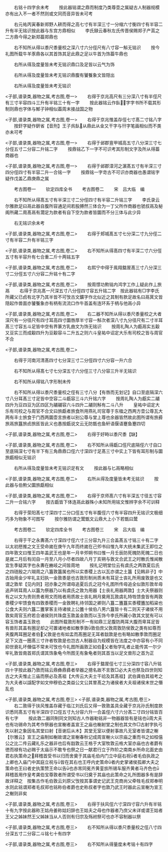 <!-- { "loadSidebar": true } -->
　　右铭十四字余未考
　　按此器铭谓之鼎而制度乃类尊壶之属疑古人制器规模亦有出入不一者不然则或文同而音异皆未可考




















　　右元祐丙寅春新郑野人耕而得之高七寸有半深三寸一分缩六寸衡四寸有半容二升有半无铭识按此器与东宫方鼎相似
　　李氏録云春秋左氏传晋侯赐郑子产莒之二方鼎今得之新郑葢郑鼎也











　　右不知所从得以黍尺黍量校之深八寸六分俓尺有八寸容一斛无铭识
　　按今礼图所载牛羊豕鼎各以其首饰其足此鼎之足以牛首为饰葢牛鼎也












　　右所从得及度量皆未考无铭识鼎口及足皆以云气为饰














　　右所从得及度量皆未考无铭识鼎腹有饕餮象文皆隠出














　　右所从得及度量皆未考无铭识







<子部,谱录类,器物之属,考古图,卷一>
　　右得于京兆高尺有三分深八寸有半俓尺有三寸半容四斗三升有半铭三十有一字
　　按此器铭云作飤字字书所不载其形制则鼎也字体与鄦子钟相似葢周末接战国之物












<子部,谱录类,器物之属,考古图,卷一>
　　右得于京兆惟盖存俓七寸髙二寸铭八字
　　按釬字疑作銒省【音刑】王子呉飤从鼎此从金又干字与幵字笔画相似而不类亦未可考













<子部,谱录类,器物之属,考古图,卷一>
　　右得于邺郡亶甲城高五寸八分深三寸七分俓五寸二分容二升铭二字
　　按鼎铭乙下一字不可识考其形制文字及所从得葢商器也












<子部,谱录类,器物之属,考古图,卷一>
　　右得于邺郡漳河之濵髙五寸有半深三寸四分俓四寸有半容二升一合铭一字
　　按鼎铭一字竒古不可识亦商器也愚谓铭字疑作戊盖乙鼎庚鼎之属











　　考古图卷一
　　钦定四库全书
　　考古图卷二
　　宋　吕大临　编













　　右不知所从得髙五寸有半深三寸二分俓四寸有半容二升铭三字
　　李氏录云尔雅款足曰鬲此器自腹所容通足间若股膊然三体合为一丁父所作商器也虢叔鬲及秘阁所藏二周髙鬲有濶足为款者有自下空为款者皆圜而不分三体与此少异


















　　右无铭识余未考







<子部,谱录类,器物之属,考古图,卷二>
　　右得于郏城髙五寸七分深二寸九分俓二寸有半容二升有半铭三字














<子部,谱录类,器物之属,考古图,卷二>
　　右不知所从得髙四寸有半深二寸六分俓五寸有半容升有七合重二斤十两铭五字














<子部,谱录类,器物之属,考古图,卷二>
　　右熙宁中得于鳯翔盩厔髙三寸八分深三寸二分俓五寸六分容二升铭十有二字














<子部,谱录类,器物之属,考古图,卷二>
　　按周憬功勲铭内鸿字工作丄疑此作丄旅鬲
　　右得于京兆髙一尺深五寸八分俓四寸容五升铭二字　按此器铭有□字李氏所藏父已卣有北字乃其半皆不可攷古文鑛字作北似近之其制有款足故名曰鬲萁文皆隠起作兽面亦饕餮象亦有柄有流流口作牛首盖有连环系于柄与他鬲小异










<子部,谱录类,器物之属,考古图,卷二>
　　右二器不知所从得以黍尺黍量校之大者深尺有一分径尺有四寸耳高四寸圜唇厚半寸容一斛次者深八寸九分径尺有二寸半耳髙三寸容五斗足皆中空有界篆方乳曲文为饰无铭识
　　按周礼陶人为甗鬲实五觳又豆实三而成觳四升为豆觳容斗二升五之则六斗皇祐中诏定大乐有司校之皆与周官不合









<子部,谱录类,器物之属,考古图,卷二>








　　右得于河南河清髙四寸七分深三寸二分俓四寸六分容一升六合














　　右不知所从得髙七寸七分深五寸六分俓三寸八分容三升半无铭识














　　右不知所从得铭八字形制未传















　　右不知所从得以黍尺黍量校之俓有三寸八分【有唇而无划记】自口至底隔深六寸八分耳髙三寸足皆中空容二斗甗容三斗六升铭六字
　　按周礼陶人为甗实二鬴四升为豆四豆为区四区为鬴鬴容六斗四升二鬴则斛有二斗八升
　　皇祐中诏定大乐有司校之与周官不合文曰旅甗者旅食所用燕礼司官尊于东楹之西两方壶公尊瓦大两有丰士旅食于门西两圜壶言旅者以别公尊与堂上尊也余器皆然故此图所谓有旅彛旅鬲旅簋旅卣旅匜皆此义也愚按甗说文云无防甑也鱼轩语偃语蹇鱼蹇四切













<子部,谱录类,器物之属,考古图,卷二>
　　右得于好畤以黍尺黍【缺】















<子部,谱录类,器物之属,考古图,卷二>
　　右不知所从得甗口俓尺底隔俓六寸自口至底隔深七寸有半下有三角鼎鼎口俓六寸深四寸足髙三寸中实上下皆有耳形制与圜旅甗相似无铭识





















　　右所从得及度量皆未考无铭识足有文
　　按此器与匕鬲略相似






<子部,谱录类,器物之属,考古图,卷二>
　　右所从得及度量皆未考无铭识
　　按此器与伯勲父圜旅甗相似














<子部,谱录类,器物之属,考古图,卷二>
　　右得于京师髙六寸有半深五寸径五寸容二升一合铭六字
　　按古甗皆下体连鬲此器殊小未知所用铭文惟辨字余不可训释




















　　右得于荥阳髙七寸深四寸二分口俓五寸有半腹俓六寸有半容四升无铭识文极细巧多为物象不可图写
　　按尔雅防谓之鬵甑文云鼎大上小下若甑曰鬵



　　考古图卷二
　　钦定四库全书
　　考古图卷三
　　宋　吕大临　编













　　右得于干之永夀髙六寸深四寸俓六寸三分容九升三合盖髙五寸铭三十有二字　以太初厯推之文王受命嵗在庚午九年而终嵗在己夘书曰惟九年大统未集武王即位之四年敦文曰惟王四年盖武王也是年一月辛夘朔书曰惟一月壬辰防死魄防死魄二日也是嵗二月后有闰自一月至八月小尽者四故八月丁亥朔与敦文合武王之时散氏惟闻散宜生季疑其字也永夀在豳岐之间皆周地
　　按礼记明堂位云有虞氏之两敦夏后氏之四琏殷之六瑚周之八簋敦簋属也所以实黍稷上古以瓦亦谓之土簋【见韩非子】中古始用金少牢礼主妇执一金敦黍是也古敦形制尚质未有耳足士丧礼所用废敦是也又谓之敦牟【见内则】冠亦象之所谓毋追夏后氏之冠今礼图所传毋追全似敦形敦牟毋追声转耳周人以簋为祭器乃以有虞氏之敦为用器【士丧礼用器两敦】士大夫祭器则有之以文为贵则贵者用文而贱者用质故士丧礼朔月奠用瓦敦虞礼特牲馈食皆有两敦黍稷少牢馈食有四敦黍稷而一金敦聘礼待邻国之卿则八簋二簠簋实黍稷簠加稻粱也公食大夫则六簋二簠掌客主待诸侯上公簠十侯伯八男六簋皆十有二则天子诸侯不用敦矣周官玉府若合诸侯则共珠盘玉敦盖金敦而以玉饰今李氏所藏小敦其文犹有可以容玉饰者盖玉敦也
　　此图所载敦形制不一有如鼎三足腹防两耳大腹而卑耳足皆有兽形其盖有圈足却之可置诸地者如散季敦敦伯庶父敦周敦防侯敦之类有如尊而夹腹两耳圈足者伯父敦是也有如盂而髙圈足无耳者戠敦是也有略如散季敦而圈足足下又连一圈髙三寸许者牧敦是也岂古人制器自为规模皆在法度之中亦容有小不同抑世衰礼坏僭偪不常未可攷也今礼图所画敦正如伯父者殆学礼者止能传其一尔少牢礼敦皆南首郑氏谓其饰象龟今所图无有象龟者则其首当以足文兽形之首为正















<子部,谱录类,器物之属,考古图,卷三>
　　右得于盩厔俓七寸三分深四寸容八升铭四十字按此器乃敦而铭云鼎彝鼎彞者举器之摠名故不言敦□必大夫也祭及四世则知古之大夫惟止三庙而祭必及髙祖【大传云大夫士干祫及其髙祖】武伯龚伯其祖考之为大夫者以諡配字如文仲穆伯之类益公文公其曽髙之为诸侯者大夫祖诸侯末世之僭乱也










<子部,谱录类,器物之属,考古图,卷三>
<子部,谱录类,器物之属,考古图,卷三>
　　右二敦得于扶风惟盖存藏于临江刘氏后又得一敦敦盖具全藏于京兆孙氏制度款识悉同髙五寸有半深四寸口俓五寸九分容六升一合盖俓六寸六分髙二寸四分铭皆百有七字
　　按此敦二器同制同文则知古人作器勒铭非一物器器皆有是铭也周大夫也有功锡命为其考作祭器也宣榭者盖宣王之庙也榭射堂之制也其文作□古射字执弓矢以射之象因名其堂曰射【音谢后从木】其堂无室以便射事故凡无室者皆谓之榭【尔雅云】宣王之庙制如榭故谓之宣榭春秋记成周宣榭火以宗庙之重而书之如桓僖公之比二传云藏礼乐之器非也后有戠敦云王格于大室牧敦云格大室亦庙也古者爵有徳而禄有功必赐于太庙示不敢专也祭之日一献君行立于阼阶之南南乡所命北面史由君右执策命之拜稽首受书以归而舍奠于其庙毛伯内门立中庭右祝者毛伯执政之上卿也入庙门中其庭立祝与皆在其右也王呼内史策命者内史掌诸侯孤卿大夫之策命也王曰者史执策赞王命以告也赤芾同冕齐黄銮旂所锡车服齐黄者马齐色也拜稽首用作皇考龚伯宝尊敦者所谓受书以归奠于其庙也此策命之礼所图器多有是辞故详释之　按集古作毛伯敦云刘原父攷按其事谓史记武王克商尚父牵牲毛叔郑奉明水则此铭谓郑者毛叔郑也铭称伯者爵也史称叔者字也敦乃武王时器此云宣榭为宣王之榭则非矣







<子部,谱录类,器物之属,考古图,卷三>
　　右得于扶风俓六寸深四寸容六升有半铭十有九字按此器称王姑舟姜称姑妇辞也王姑夫之母也作器者乃庶父未详或谓王姑者王父之姊妹然王父姊妹当从人否则有归宗及殇祔祭可也亦不容制器以祭












<子部,谱录类,器物之属,考古图,卷三>
　　右不知所从得以黍尺黍量校之俓八寸四分深五寸二分容二斗铭七十有四字














<子部,谱录类,器物之属,考古图,卷三>
　　右不知所从得量度未考铭十有四字
